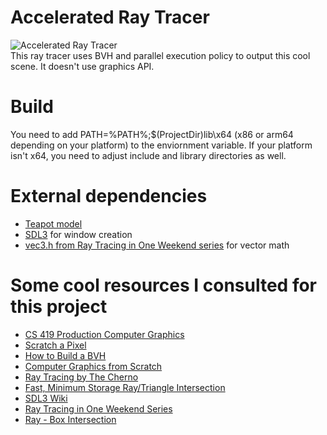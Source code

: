 # Accelerated Ray Tracer
![Accelerated Ray Tracer](https://github.com/user-attachments/assets/01931eb4-0e8f-47a9-a256-030792210454)
<br/>
This ray tracer uses BVH and parallel execution policy to output this cool scene. It doesn't use graphics API.
# Build
You need to add PATH=%PATH%;$(ProjectDir)lib\x64 (x86 or arm64 depending on your platform) to the enviornment variable. If your platform isn't x64, you need to adjust include and library directories as well.
# External dependencies
- [Teapot model](https://raw.githubusercontent.com/UIllinoisGraphics/CS296/master/Meshes/teapot.obj)
- [SDL3](https://github.com/libsdl-org/SDL/releases/tag/preview-3.1.3) for window creation
- [vec3.h from Ray Tracing in One Weekend series](https://github.com/RayTracing/raytracing.github.io/blob/release/src/InOneWeekend/vec3.h) for vector math
# Some cool resources I consulted for this project
- [CS 419 Production Computer Graphics](https://illinois-cs419.github.io/)
- [Scratch a Pixel](https://www.scratchapixel.com/index.html)
- [How to Build a BVH](https://github.com/jbikker/bvh_article)
- [Computer Graphics from Scratch](https://gabrielgambetta.com/computer-graphics-from-scratch/)
- [Ray Tracing by The Cherno](https://www.youtube.com/playlist?list=PLlrATfBNZ98edc5GshdBtREv5asFW3yXl)
- [Fast, Minimum Storage Ray/Triangle Intersection](https://cadxfem.org/inf/Fast%20MinimumStorage%20RayTriangle%20Intersection.pdf)
- [SDL3 Wiki](https://wiki.libsdl.org/SDL3/FrontPage)
- [Ray Tracing in One Weekend Series](https://github.com/RayTracing/raytracing.github.io/)
- [Ray - Box Intersection](https://education.siggraph.org/static/HyperGraph/raytrace/rtinter3.htm)
